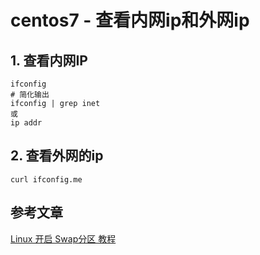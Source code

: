 # centos7 - 查看内网ip和外网ip 

## 1. 查看内网IP

```
ifconfig
# 简化输出
ifconfig | grep inet
或
ip addr 
```

## 2. 查看外网的ip

```
curl ifconfig.me
```

## 参考文章

[Linux 开启 Swap分区 教程](https://www.jianshu.com/p/04c7a9ab438c)
